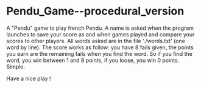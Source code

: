# Pendu_Game--procedural_version
A "Pendu" game to play french Pendu. 
A name is asked when the program launches to save your score as and when games played and compare your scores to other players. 
All words asked are in the file './words.txt' (one word by line). 
The score works as follow: you have 8 fails given, the points you earn are the remaining fails when you find the word. 
So if you find the word, you win between 1 and 8 points, if you loose, you win 0 points. Simple.

Have a nice play !
